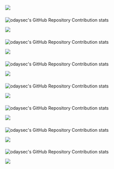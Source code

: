  

<img src="https://user-images.githubusercontent.com/73097560/115834477-dbab4500-a447-11eb-908a-139a6edaec5c.gif"><h3 align="center"></h3>



![odaysec's GitHub Repository Contribution stats](https://github-contributor-stats.vercel.app/api?username=odaysec)


<img src="https://user-images.githubusercontent.com/73097560/115834477-dbab4500-a447-11eb-908a-139a6edaec5c.gif"><h3 align="center"></h3>



![odaysec's GitHub Repository Contribution stats](https://github-contributor-stats.vercel.app/api?username=odaysec&limit=5)


<img src="https://user-images.githubusercontent.com/73097560/115834477-dbab4500-a447-11eb-908a-139a6edaec5c.gif"><h3 align="center"></h3>



![odaysec's GitHub Repository Contribution stats](https://github-contributor-stats.vercel.app/api?username=odaysec&hide=B,B%2B)



<img src="https://user-images.githubusercontent.com/73097560/115834477-dbab4500-a447-11eb-908a-139a6edaec5c.gif"><h3 align="center"></h3>


![odaysec's GitHub Repository Contribution stats](https://github-contributor-stats.vercel.app/api?username=odaysec&hide=B,B%2B&hide_contributor_rank=false&limit=5)


<img src="https://user-images.githubusercontent.com/73097560/115834477-dbab4500-a447-11eb-908a-139a6edaec5c.gif"><h3 align="center"></h3>


![odaysec's GitHub Repository Contribution stats](https://github-contributor-stats.vercel.app/api?username=odaysec&hide=B,B%2B&hide_contributor_rank=false&limit=5&order_by=contributions)

<img src="https://user-images.githubusercontent.com/73097560/115834477-dbab4500-a447-11eb-908a-139a6edaec5c.gif"><h3 align="center"></h3>



![odaysec's GitHub Repository Contribution stats](https://github-contributor-stats.vercel.app/api?username=odaysec&combine_all_yearly_contributions=true)


<img src="https://user-images.githubusercontent.com/73097560/115834477-dbab4500-a447-11eb-908a-139a6edaec5c.gif"><h3 align="center"></h3>



![odaysec's GitHub Repository Contribution stats](https://github-contributor-stats.vercel.app/api?username=odaysec&hide=B&theme=default)

<img src="https://user-images.githubusercontent.com/73097560/115834477-dbab4500-a447-11eb-908a-139a6edaec5c.gif"><h3 align="center"></h3>

